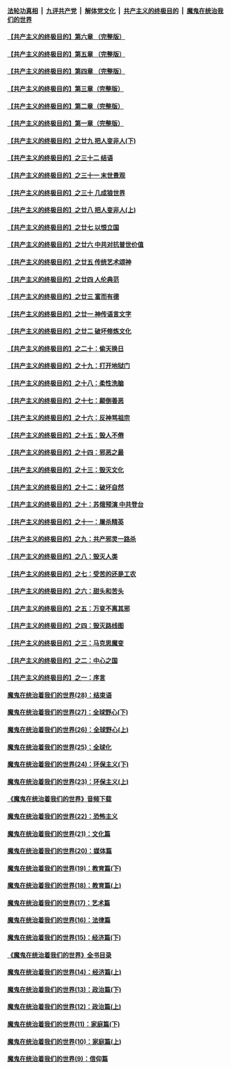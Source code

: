 

####  [法轮功真相](../../../../basic/blob/master/README.md?t=05090701) &nbsp;|&nbsp; [九评共产党](../../../../9ping.md/blob/master/README.md?t=05090701) &nbsp;|&nbsp; [解体党文化](../../../../jtdwh.md/blob/master/README.md?t=05090701)  &nbsp;|&nbsp; [共产主义的终极目的](../../../../gczydzjmd.md/blob/master/README.md?t=05090701) &nbsp;|&nbsp; [魔鬼在统治我们的世界](../../../../mgztzwmdsj.md/blob/master/README.md?t=05090701) 

#### [【共产主义的终极目的】第六章 （完整版）](../pages/nsc422/n11428913.md?t=05090701) 

#### [【共产主义的终极目的】第五章 （完整版）](../pages/nsc422/n11428912.md?t=05090701) 

#### [【共产主义的终极目的】第四章 （完整版）](../pages/nsc422/n11428907.md?t=05090701) 

#### [【共产主义的终极目的】第三章（完整版）](../pages/nsc422/n11428848.md?t=05090701) 

#### [【共产主义的终极目的】第二章（完整版）](../pages/nsc422/n11428831.md?t=05090701) 

#### [【共产主义的终极目的】第一章（完整版）](../pages/nsc422/n11417651.md?t=05090701) 

#### [【共产主义的终极目的】之廿九 把人变非人(下)](../pages/nsc422/n11344140.md?t=05090701) 

#### [【共产主义的终极目的】之三十二 结语](../pages/nsc422/n11360535.md?t=05090701) 

#### [【共产主义的终极目的】之三十一 末世景观](../pages/nsc422/n11351129.md?t=05090701) 

#### [【共产主义的终极目的】之三十 几成狼世界](../pages/nsc422/n11348280.md?t=05090701) 

#### [【共产主义的终极目的】之廿八 把人变非人(上)](../pages/nsc422/n11340492.md?t=05090701) 

#### [【共产主义的终极目的】之廿七 以恨立国](../pages/nsc422/n11336944.md?t=05090701) 

#### [【共产主义的终极目的】之廿六 中共对抗普世价值](../pages/nsc422/n11324785.md?t=05090701) 

#### [【共产主义的终极目的】之廿五 传统艺术颂神](../pages/nsc422/n11296396.md?t=05090701) 

#### [【共产主义的终极目的】之廿四 人伦典范](../pages/nsc422/n11296397.md?t=05090701) 

#### [【共产主义的终极目的】之廿三 富而有德](../pages/nsc422/n11283598.md?t=05090701) 

#### [【共产主义的终极目的】之廿一 神传语言文字](../pages/nsc422/n11263265.md?t=05090701) 

#### [【共产主义的终极目的】之廿二 破坏修炼文化](../pages/nsc422/n11245728.md?t=05090701) 

#### [【共产主义的终极目的】之二十：偷天换日](../pages/nsc422/n11238846.md?t=05090701) 

#### [【共产主义的终极目的】之十九：打开地狱门](../pages/nsc422/n11206376.md?t=05090701) 

#### [【共产主义的终极目的】之十八：柔性洗脑](../pages/nsc422/n11199994.md?t=05090701) 

#### [【共产主义的终极目的】之十七：颠倒善恶](../pages/nsc422/n11179782.md?t=05090701) 

#### [【共产主义的终极目的】之十六：反神骂祖宗](../pages/nsc422/n11166798.md?t=05090701) 

#### [【共产主义的终极目的】之十五：毁人不倦](../pages/nsc422/n11166792.md?t=05090701) 

#### [【共产主义的终极目的】之十四：邪恶之最](../pages/nsc422/n11150249.md?t=05090701) 

#### [【共产主义的终极目的】之十三：毁灭文化](../pages/nsc422/n11135227.md?t=05090701) 

#### [【共产主义的终极目的】之十二：破坏自然](../pages/nsc422/n11135214.md?t=05090701) 

#### [【共产主义的终极目的】之十：苏俄预演 中共登台](../pages/nsc422/n11118424.md?t=05090701) 

#### [【共产主义的终极目的】之十一：屠杀精英](../pages/nsc422/n11118442.md?t=05090701) 

#### [【共产主义的终极目的】之九：共产邪灵一路杀](../pages/nsc422/n11114139.md?t=05090701) 

#### [【共产主义的终极目的】之八：毁灭人类](../pages/nsc422/n11108503.md?t=05090701) 

#### [【共产主义的终极目的】之七：受苦的还是工农](../pages/nsc422/n11101809.md?t=05090701) 

#### [【共产主义的终极目的】之六：甜头和苦头](../pages/nsc422/n11096971.md?t=05090701) 

#### [【共产主义的终极目的】之五：万变不离其邪](../pages/nsc422/n11091285.md?t=05090701) 

#### [【共产主义的终极目的】之四：毁灭路线图](../pages/nsc422/n11086284.md?t=05090701) 

#### [【共产主义的终极目的】之三：马克思魔变](../pages/nsc422/n11061941.md?t=05090701) 

#### [【共产主义的终极目的】之二：中心之国](../pages/nsc422/n11047728.md?t=05090701) 

#### [【共产主义的终极目的】之一：序言](../pages/nsc422/n11086077.md?t=05090701) 

#### [魔鬼在统治着我们的世界(28)：结束语](../pages/nsc422/n10936246.md?t=05090701) 

#### [魔鬼在统治着我们的世界(27)：全球野心(下)](../pages/nsc422/n10928319.md?t=05090701) 

#### [魔鬼在统治着我们的世界(26)：全球野心(上)](../pages/nsc422/n10900318.md?t=05090701) 

#### [魔鬼在统治着我们的世界(25)：全球化](../pages/nsc422/n10788205.md?t=05090701) 

#### [魔鬼在统治着我们的世界(24)：环保主义(下)](../pages/nsc422/n10695307.md?t=05090701) 

#### [魔鬼在统治着我们的世界(23)：环保主义(上)](../pages/nsc422/n10688613.md?t=05090701) 

#### [《魔鬼在统治着我们的世界》音频下载](../pages/nsc422/n10635553.md?t=05090701) 

#### [魔鬼在统治着我们的世界(22)：恐怖主义](../pages/nsc422/n10614727.md?t=05090701) 

#### [魔鬼在统治着我们的世界(21)：文化篇](../pages/nsc422/n10597706.md?t=05090701) 

#### [魔鬼在统治着我们的世界(20)：媒体篇](../pages/nsc422/n10586579.md?t=05090701) 

#### [魔鬼在统治着我们的世界(19)：教育篇(下)](../pages/nsc422/n10564808.md?t=05090701) 

#### [魔鬼在统治着我们的世界(18)：教育篇(上)](../pages/nsc422/n10526970.md?t=05090701) 

#### [魔鬼在统治着我们的世界(17)：艺术篇](../pages/nsc422/n10499093.md?t=05090701) 

#### [魔鬼在统治着我们的世界(16)：法律篇](../pages/nsc422/n10485969.md?t=05090701) 

#### [魔鬼在统治着我们的世界(15)：经济篇(下)](../pages/nsc422/n10469975.md?t=05090701) 

#### [《魔鬼在统治着我们的世界》全书目录](../pages/nsc422/n10464261.md?t=05090701) 

#### [魔鬼在统治着我们的世界(14)：经济篇(上)](../pages/nsc422/n10457370.md?t=05090701) 

#### [魔鬼在统治着我们的世界(13)：政治篇(下)](../pages/nsc422/n10448270.md?t=05090701) 

#### [魔鬼在统治着我们的世界(12)：政治篇(上)](../pages/nsc422/n10444576.md?t=05090701) 

#### [魔鬼在统治着我们的世界(11)：家庭篇(下)](../pages/nsc422/n10440961.md?t=05090701) 

#### [魔鬼在统治着我们的世界(10)：家庭篇(上)](../pages/nsc422/n10435448.md?t=05090701) 

#### [魔鬼在统治着我们的世界(9)：信仰篇](../pages/nsc422/n10432159.md?t=05090701) 

